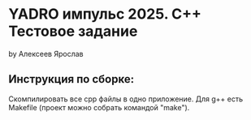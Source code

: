 # YADRO импульс 2025. C++ Тестовое задание
by Алексеев Ярослав

## Инструкция по сборке:
Скомпилировать все cpp файлы в одно приложение. Для g++ есть Makefile (проект можно собрать командой "make").
